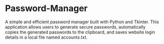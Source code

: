 # Password-Manager
A simple and efficient password manager built with Python and Tkinter. This application allows users to generate secure passwords, automatically copies the generated passwords to the clipboard, and saves website login details in a local file named accounts.txt.
